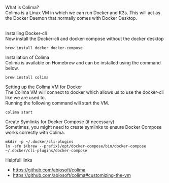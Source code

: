 What is Colima? <br>
Colima is a Linux VM in which we can run Docker and K3s. This will act as the Docker Daemon that normally comes with Docker Desktop.


<br>Installing Docker-cli <br>
Now install the Docker-cli and docker-compose without the docker desktop
``` 
brew install docker docker-compose
```



Installation of Colima <br>
Colima is available on Homebrew and can be installed using the command below.<br> 
```
brew install colima
```


Setting up the Colima VM for Docker<br>
The Colima VM will connect to docker which allows us to use the docker-cli like we are used to.<br>
Running the following command will start the VM.<br>
```
colima start
```

Create Symlinks for Docker Compose (if necessary) <br>
Sometimes, you might need to create symlinks to ensure Docker Compose works correctly with Colima. <br>
```
mkdir -p ~/.docker/cli-plugins
ln -sfn $(brew --prefix)/opt/docker-compose/bin/docker-compose ~/.docker/cli-plugins/docker-compose
```

Helpfull links<br>

- https://github.com/abiosoft/colima
- https://github.com/abiosoft/colima#customizing-the-vm


